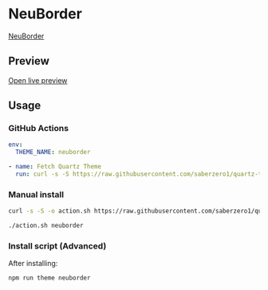 # NeuBorder

[NeuBorder](https://github.com/sq1000000)

## Preview

[Open live preview](https://quartz-themes.github.io/neuborder/)

## Usage

### GitHub Actions

```yaml
env:
  THEME_NAME: neuborder
```

```yaml
- name: Fetch Quartz Theme
  run: curl -s -S https://raw.githubusercontent.com/saberzero1/quartz-themes/master/action.sh | bash -s -- $THEME_NAME
```

### Manual install

```bash
curl -s -S -o action.sh https://raw.githubusercontent.com/saberzero1/quartz-themes/master/action.sh

./action.sh neuborder
```

### Install script (Advanced)

After installing:

```bash
npm run theme neuborder
```
